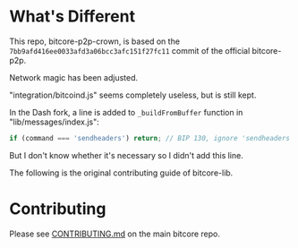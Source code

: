 What's Different
================

This repo, bitcore-p2p-crown, is based on the `7bb9afd416ee0033afd3a06bcc3afc151f27fc11` commit of the official bitcore-p2p.

Network magic has been adjusted.

"integration/bitcoind.js" seems completely useless, but is still kept.

In the Dash fork, a line is added to `_buildFromBuffer` function in "lib/messages/index.js":

```js
if (command === 'sendheaders') return; // BIP 130, ignore 'sendheaders' command
```

But I don't know whether it's necessary so I didn't add this line.

The following is the original contributing guide of bitcore-lib.

# Contributing

Please see [CONTRIBUTING.md](https://github.com/bitpay/bitcore/blob/master/CONTRIBUTING.md) on the main bitcore repo.
